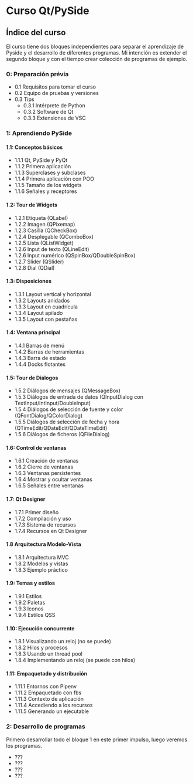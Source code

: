 # Curso Qt/PySide

## Índice del curso

El curso tiene dos bloques independientes para separar el aprendizaje de Pyside y el desarrollo de diferentes programas. Mi intención es extender el segundo bloque y con el tiempo crear colección de programas de ejemplo.

### 0: Preparación prévia

- 0.1 Requisitos para tomar el curso
- 0.2 Equipo de pruebas y versiones
- 0.3 Tips
  - 0.3.1 Intérprete de Python
  - 0.3.2 Software de Qt
  - 0.3.3 Extensiones de VSC

### 1: Aprendiendo PySide

#### 1.1: Conceptos básicos

- 1.1.1 Qt, PySide y PyQt
- 1.1.2 Primera aplicación
- 1.1.3 Superclases y subclases
- 1.1.4 Primera aplicación con POO
- 1.1.5 Tamaño de los widgets
- 1.1.6 Señales y receptores

#### 1.2: Tour de Widgets

- 1.2.1 Etiqueta (QLabel)
- 1.2.2 Imagen (QPixemap)
- 1.2.3 Casilla (QCheckBox)
- 1.2.4 Desplegable (QComboBox)
- 1.2.5 Lista (QListWidget)
- 1.2.6 Input de texto (QLineEdit)
- 1.2.6 Input numérico (QSpinBox/QDoubleSpinBox)
- 1.2.7 Slider (QSlider)
- 1.2.8 Dial (QDial)

#### 1.3: Disposiciones

- 1.3.1 Layout vertical y horizontal
- 1.3.2 Layouts anidados
- 1.3.3 Layout en cuadrícula
- 1.3.4 Layout apilado
- 1.3.5 Layout con pestañas

#### 1.4: Ventana principal

- 1.4.1 Barras de menú
- 1.4.2 Barras de herramientas
- 1.4.3 Barra de estado
- 1.4.4 Docks flotantes

#### 1.5: Tour de Diálogos

- 1.5.2 Diálogos de mensajes (QMessageBox)
- 1.5.3 Diálogos de entrada de datos (QInputDialog con TextInput/IntInput/DoubleInput)
- 1.5.4 Diálogos de selección de fuente y color (QFontDialog/QColorDialog)
- 1.5.5 Diálogos de selección de fecha y hora (QTimeEdit/QDateEdit/QDateTimeEdit)
- 1.5.6 Diálogos de ficheros (QFileDialog)

#### 1.6: Control de ventanas

- 1.6.1 Creación de ventanas
- 1.6.2 Cierre de ventanas
- 1.6.3 Ventanas persistentes
- 1.6.4 Mostrar y ocultar ventanas
- 1.6.5 Señales entre ventanas

#### 1.7: Qt Designer

- 1.7.1 Primer diseño
- 1.7.2 Compilación y uso
- 1.7.3 Sistema de recursos
- 1.7.4 Recursos en Qt Designer

#### 1.8 Arquitectura Modelo-Vista

- 1.8.1 Arquitectura MVC
- 1.8.2 Modelos y vistas
- 1.8.3 Ejemplo práctico

#### 1.9: Temas y estilos

- 1.9.1 Estilos
- 1.9.2 Paletas
- 1.9.3 Iconos
- 1.9.4 Estilos QSS

#### 1.10: Ejecución concurrente

- 1.8.1 Visualizando un reloj (no se puede)
- 1.8.2 Hilos y procesos
- 1.8.3 Usando un thread pool
- 1.8.4 Implementando un reloj (se puede con hilos)

#### 1.11: Empaquetado y distribución

- 1.11.1 Entornos con Pipenv
- 1.11.2 Empaquetado con fbs
- 1.11.3 Contexto de aplicación
- 1.11.4 Accediendo a los recursos
- 1.11.5 Generando un ejecutable

### 2: Desarrollo de programas

Primero desarrollar todo el bloque 1 en este primer impulso, luego veremos los programas.

- ???
- ???
- ???
- ???

